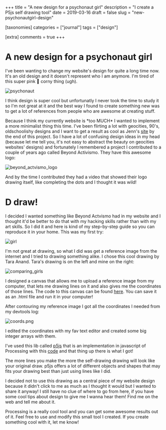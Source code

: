 +++
title = "A new design for a psychonaut girl"
description = "I create a P5js self drawing tool"
date = 2019-03-16
draft = false
slug = "new-psychonautgirl-design"

[taxonomies]
categories = ["journal"]
tags = ["design"]

[extra]
comments = true
+++


# A new design for a psychonaut girl

I've been wanting to change my website's design for quite a long time now. It's an old design and it doesn't represent who I am anymore.
I'm tired of this super pink 🌟 corny thing (ugh).

![psychonaut](/assets/blog/psychonaut.png)

I think design is super cool but unfortunatly I never took the time to study it so I'm not great at it and the best way I found to create something new was to get a lot of references from people who are awesome at creating stuff.

 Because I think my currently website is \*too MUCH\* I wanted to implement a more minimalist thing this time. I've been flirting a lot with geocities, 90's, oldschoolishy designs and I want to get a result as cool as Jenn's [site](http://jennmoney.biz/) by the end of this project. So I have a lot of confusing design ideas in my head (because let me tell you, it's not easy to abstract the beauty on geocities websites' designs) and fortunately I remembered a project I contributed to a couple of years ago called Beyond Activismo. They have this awesome logo:

![beyond_actvismo_logo](/assets/blog/beyond_logo.png)

And by the time I contributed they had a video that showed their logo drawing itself, like completing the dots and I thought it was wild!

# D draw!

I decided I wanted something like Beyond Actvismo had in my website and I thought it'd be better to do that with my hacking skills rather than with my art skills. So I did it and here is kind of my step-by-step guide so you can reproduce it in your home. This was my first try:

![girl](/assets/blog/girl.gif)

I'm not great at drawing, so what I did was get a reference image from the internet and I tried to drawing something alike. I chose this cool drawing by Tara Anand. Tara's drawing is on the left and mine on the right:

![comparing_girls](/assets/blog/comparing_girls.png)

I designed a canvas that allows me to upload a reference image from my computer, that lets me drawing lines on it and also gives me the coordinates of those lines. The code to this canvas can be found [here](https://gist.github.com/marimeireles/ff03c44321b4e891f3e0c0a6ca9984f7). You can save it as an .html file and run it in your computer!

After contouring my reference image I got all the coordinates I needed from my devtools log:

![coords.png](/assets/blog/coords.png)

I edited the coordinates with my fav text editor and created some big integer arrays with them.

I've used this lib called [p5js](https://p5js.org) that is an implementation in javascript of Processing with this [code](https://gist.github.com/marimeireles/37b104e1fcf6b0ad9c65a08087fdf182) and that thing up there is what I got!

The more lines you make the more the self-drawing drawing will look like your original draw. p5js offers a lot of different objects and shapes that may fits your drawing best than just using lines like I did.

I decided not to use this drawing as a central piece of my website design because it didn't click to me as much as I thought it would but I wanted to share it anyway! I still have no clue of where to go from here, if you have some cool tips about design to give me I wanna hear them! Find me on the web and tell me about it.

Processing is a really cool tool and you can get some awesome results out of it. Feel free to use and modify this small tool I created. If you create something cool with it, let me know!
